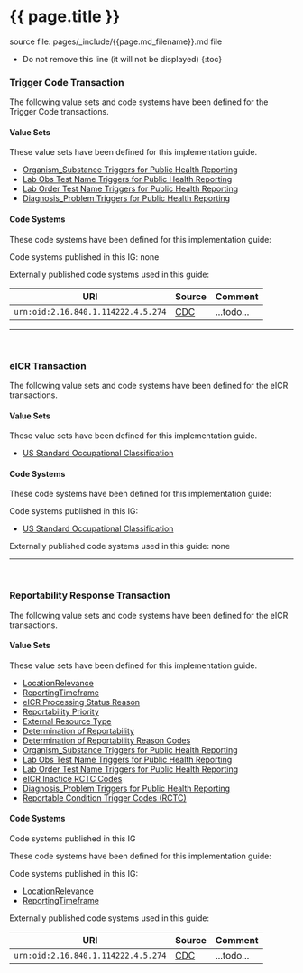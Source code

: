 # {{ page.title }}

source file: pages/_include/{{page.md_filename}}.md  file

<!-- { :.no_toc } -->

<!-- TOC  the css styling for this is \pages\assets\css\project.css under 'markdown-toc'-->

* Do not remove this line (it will not be displayed)
{:toc}


<!-- end TOC -->

### Trigger Code Transaction

The following value sets and code systems have been defined for the Trigger Code transactions.

#### Value Sets

These value sets have been defined for this implementation guide.

<ul>
<li><a href="ValueSet-ostc.html">Organism_Substance Triggers for Public Health Reporting</a></li>
<li><a href="ValueSet-lrtc.html">Lab Obs Test Name Triggers for Public Health Reporting</a></li>
<li><a href="ValueSet-lotc.html">Lab Order Test Name Triggers for Public Health Reporting</a></li>
<li><a href="ValueSet-dxtc.html">Diagnosis_Problem Triggers for Public Health Reporting</a></li>
</ul>

#### Code Systems

These code systems have been defined for this implementation guide:

Code systems published in this IG: none


Externally published code systems used in this guide:

|URI|Source|Comment|
|---|---|---|
|`urn:oid:2.16.840.1.114222.4.5.274`|[CDC](todo.html)|...todo...|

---
<br/>

### eICR Transaction

The following value sets and code systems have been defined for the eICR transactions.

#### Value Sets

These value sets have been defined for this implementation guide.
<ul>
<li><a href="ValueSet-oes.html">US Standard Occupational Classification</a></li>
</ul>


#### Code Systems

These code systems have been defined for this implementation guide:

Code systems published in this IG:

<ul>
<li><a href="CodeSystem-oes.html">US Standard Occupational Classification</a></li>
</ul>


Externally published code systems used in this guide: none

---
<br/>

### Reportability Response Transaction

The following value sets and code systems have been defined for the eICR transactions.

#### Value Sets

These value sets have been defined for this implementation guide.
<ul>
<li><a href="ValueSet-lr-codes.html">LocationRelevance</a></li>
<li><a href="ValueSet-reporting-timeframe.html">ReportingTimeframe</a></li>
<li><a href="ValueSet-status-reason.html">eICR Processing Status Reason</a></li>
<li><a href="ValueSet-rr-priority.html">Reportability Priority</a></li>
<li><a href="ValueSet-ext-resource-category.html">External Resource Type</a></li>
<li><a href="ValueSet-dor.html">Determination of Reportability</a></li>
<li><a href="ValueSet-dor-reason.html">Determination of Reportability Reason Codes</a></li>
<li><a href="ValueSet-ostc.html">Organism_Substance Triggers for Public Health Reporting</a></li>
<li><a href="ValueSet-lrtc.html">Lab Obs Test Name Triggers for Public Health Reporting</a></li>
<li><a href="ValueSet-lotc.html">Lab Order Test Name Triggers for Public Health Reporting</a></li>
<li><a href="ValueSet-inactive-rctc.html">eICR Inactice RCTC Codes</a></li>
<li><a href="ValueSet-dxtc.html">Diagnosis_Problem Triggers for Public Health Reporting</a></li>
<li><a href="ValueSet-rctc.html">Reportable Condition Trigger Codes (RCTC)</a></li>
</ul>


#### Code Systems

Code systems published in this IG

These code systems have been defined for this implementation guide:

Code systems published in this IG:

<ul>
<li><a href="CodeSystem-lr-codes.html">LocationRelevance</a></li>
<li><a href="CodeSystem-reporting-timeframe.html">ReportingTimeframe</a></li>
</ul>


Externally published code systems used in this guide:

|URI|Source|Comment|
|---|---|---|
|`urn:oid:2.16.840.1.114222.4.5.274`|[CDC](todo.html)|...todo...|
